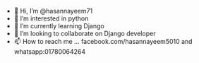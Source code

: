 - 👋 Hi, I’m @hasannayeem71
- 👀 I’m interested in python 
- 🌱 I’m currently learning Django
- 💞️ I’m looking to collaborate on Django developer
- 📫 How to reach me ... facebook.com/hasannayeem5010 and whatsapp:01780064264

<!---
hasannayeem71/hasannayeem71 is a ✨ special ✨ repository because its `README.md` (this file) appears on your GitHub profile.
You can click the Preview link to take a look at your changes.
--->
